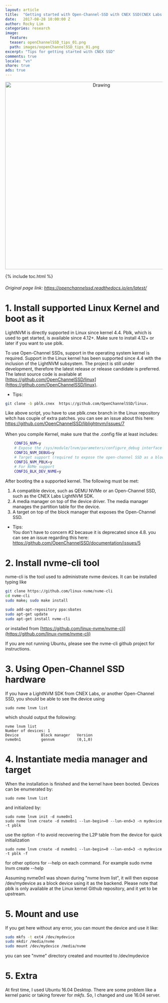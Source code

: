```yaml
---
layout: article
title:  "Getting started with Open-Channel-SSD with CNEX SSD(CNEX Labs Westlake ASIC)"
date:   2017-08-28 10:00:00 Z
author: Rocky Lim
categories: research
image:
  feature:
  teaser: openChannelSSD_tips_01.png
  path: images/oopenChannelSSD_tips_01.png
excerpt: "Tips for getting started with CNEX SSD"
comments: true
locale: "vn"
share: true
ads: true
---
```


<p style="text-align: center;">
	<img src="{{ site.url }}/images/openChannelSSD_tips_01.png" alt="Drawing" style="width: 600;"/>
</p>

{% include toc.html %}

###### Original page link: <https://openchannelssd.readthedocs.io/en/latest/>

# 1. Install supported Linux Kernel and boot as it

LightNVM is directly supported in Linux since kernel 4.4. Pblk, which is used to get started, is available since 4.12+. Make sure to install 4.12+ or later if you want to use pblk.

To use Open-Channel SSDs, support in the operating system kernel is required. Support in the Linux kernel has been supported since 4.4 with the inclusion of the LightNVM subsystem. The project is still under development, therefore the latest release or release candidate is preferred. The latest source code is available at [https://github.com/OpenChannelSSD/linux](https://github.com/OpenChannelSSD/linux).


* Tips:<br />
~~~sh
git clone -b pblk.cnex  https://github.com/OpenChannelSSD/linux.
~~~
Like above script, you have to use pblk.cnex branch in the Linux repository witch has couple of extra patches.
you can see an issue about this here: <https://github.com/OpenChannelSSD/liblightnvm/issues/7>
<br /><br />When you compile Kernel, make sure that the .config file at least includes:

~~~sh
    CONFIG_NVM=y
    # Expose the /sys/module/lnvm/parameters/configure_debug interface
    CONFIG_NVM_DEBUG=y
    # Target support (required to expose the open-channel SSD as a block device)
    CONFIG_NVM_PBLK=y    
    # For NVMe support
    CONFIG_BLK_DEV_NVME=y
~~~


After booting the a supported kernel. The following must be met:

1. A compatible device, such as QEMU NVMe or an Open-Channel SSD, such as the CNEX Labs LightNVM SDK.
2. A media manager on top of the device driver. The media manager manages the partition table for the device.
3. A target on top of the block manager that exposes the Open-Channel SSD.

* Tips:<br />
You don't have to concern #2 becasue it is deprecated since 4.8.
you can see an issue regarding this here: <https://github.com/OpenChannelSSD/documentation/issues/5>

# 2. Install nvme-cli tool

nvme-cli is the tool used to administrate nvme devices. It can be installed typing like

~~~sh
git clone https://github.com/linux-nvme/nvme-cli
cd nvme-cli
sudo make; sudo make install

sudo add-apt-repository ppa:sbates
sudo apt-get update
sudo apt-get install nvme-cli
~~~

or installed from [https://github.com/linux-nvme/nvme-cli](https://github.com/linux-nvme/nvme-cli)

If you are not running Ubuntu, please see the nvme-cli github project for instructions.

# 3. Using Open-Channel SSD hardware

If you have a LightNVM SDK from CNEX Labs, or another Open-Channel SSD, you should be able to see the device using

    sudo nvme lnvm list

which should output the following:

    nvme lnvm list
    Number of devices: 1
    Device      	Block manager	Version
    nvme0n1     	gennvm      	(0,1,0)


# 4. Instantiate media manager and target

When the installation is finished and the kernel have been booted. Devices can be enumerated by:

    sudo nvme lnvm list

and initialized by:

    sudo nvme lnvm init -d nvme0n1
    sudo nvme lnvm create -d nvme0n1 --lun-begin=0 --lun-end=3 -n mydevice -t pblk

use the option -f to avoid recovering the L2P table from the device for quick initialization

    sudo nvme lnvm create -d nvme0n1 --lun-begin=0 --lun-end=3 -n mydevice -t pblk -f

for other options for --help on each command. For example
    sudo nvme lnvm create --help

Assuming nvme0n1 was shown during "nvme lnvm list", it will then expose /dev/mydevice as a block device using it as the backend. Please note that pblk is only available at the Linux kernel Github repository, and it yet to be upstream.

# 5. Mount and use

If you get here without any error, you can mount the device and use it like:

~~~sh
sudo mkfs -t ext4 /dev/mydevice
sudo mkdir /media/nvme
sudo mount /dev/mydevice /media/nvme
~~~

you can see "nvme" directory created and mounted to /dev/mydevice

# 5. Extra

At first time, I used Ubuntu 16.04 Desktop. There are some problem like a kernel panic or taking forever for *mkfs*. So, I changed and use 16.04 server.

 
